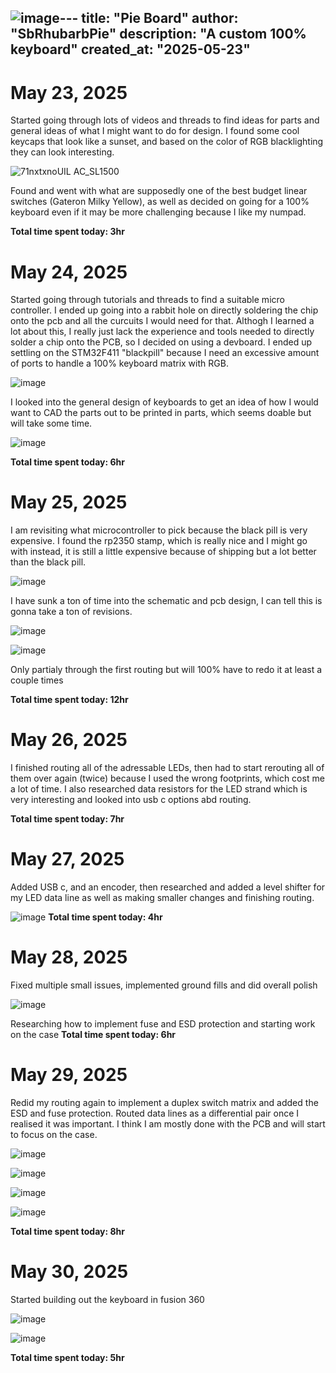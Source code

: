 ![image](https://github.com/user-attachments/assets/4b0e50b1-a7c9-447d-b2a1-acb8ecae3afe)---
title: "Pie Board"
author: "SbRhubarbPie"
description: "A custom 100% keyboard"
created_at: "2025-05-23"
---

# May 23, 2025
  Started going through lots of videos and threads to find ideas for parts and general ideas of what I might want to do for design. I found some cool keycaps that look like a sunset, and based on the color of RGB blacklighting they can look interesting.

![71nxtxnoUIL _AC_SL1500_](https://github.com/user-attachments/assets/9ab4c8ae-8bda-4039-9621-dc6d343a77a8)

 Found and went with what are supposedly one of the best budget linear switches (Gateron Milky Yellow), as well as decided on going for a 100% keyboard even if it may be more challenging because I like my numpad.
  
  **Total time spent today: 3hr**

# May 24, 2025
  Started going through tutorials and threads to find a suitable micro controller. I ended up going into a rabbit hole on directly soldering the chip onto the pcb and all the curcuits I would need for that. Althogh I learned a lot about this, I really just lack the experience and tools needed to directly solder a chip onto the PCB, so I decided on using a devboard. I ended up settling on the STM32F411 "blackpill" because I need an excessive amount of ports to handle a 100% keyboard matrix with RGB.

![image](https://github.com/user-attachments/assets/17639da7-7214-4ae0-8176-b91de63f6c0d)

I looked into the general design of keyboards to get an idea of how I would want to CAD the parts out to be printed in parts, which seems doable but will take some time.

![image](https://github.com/user-attachments/assets/67bed8d9-eced-435c-9918-a83b7569721f)

  **Total time spent today: 6hr**

# May 25, 2025
  I am revisiting what microcontroller to pick because the black pill is very expensive. I found the rp2350 stamp, which is really nice and I might go with instead, it is still a little expensive because of shipping but a lot better than the black pill.
  
![image](https://github.com/user-attachments/assets/5e597dac-7a56-464d-b6c7-48ea5171e471)


I have sunk a ton of time into the schematic and pcb design, I can tell this is gonna take a ton of revisions.

![image](https://github.com/user-attachments/assets/46e705bb-3e60-4e2c-9ff6-2ed007ed1c36)

![image](https://github.com/user-attachments/assets/5acebf7e-ab2f-44fb-a95a-a14bc5ba6f91)

Only partialy through the first routing but will 100% have to redo it at least a couple times

  **Total time spent today: 12hr**

# May 26, 2025
  I finished routing all of the adressable LEDs, then had to start rerouting all of them over again (twice) because I used the wrong footprints, which cost me a lot of time. I also researched data resistors for the LED strand which is very interesting and looked into usb c options abd routing.

  **Total time spent today: 7hr**

# May 27, 2025
  Added USB c, and an encoder, then researched and added a level shifter for my LED data line as well as making smaller changes and finishing routing.

  ![image](https://github.com/user-attachments/assets/011e30ae-d171-4e4c-8640-85a76201bff5)
  **Total time spent today: 4hr**

# May 28, 2025
  Fixed multiple small issues, implemented ground fills and did overall polish

  ![image](https://github.com/user-attachments/assets/431a338c-db5c-48eb-a8ec-489c70b10675)

  Researching how to implement fuse and ESD protection and starting work on the case
  **Total time spent today: 6hr**

# May 29, 2025
  Redid my routing again to implement a duplex switch matrix and added the ESD and fuse protection. Routed data lines as a differential pair once I realised it was important. I think I am mostly done with the PCB and will start to focus on the case.

  ![image](https://github.com/user-attachments/assets/4a93d954-404f-4187-840e-eb1cf6a391ef)

  ![image](https://github.com/user-attachments/assets/08aeceb4-62d9-4b19-b534-9ad90bc50cd0)

  ![image](https://github.com/user-attachments/assets/4606da61-9e26-4590-93d6-69ffa18ab279)

  ![image](https://github.com/user-attachments/assets/46b5c7c8-e4b2-4664-9024-0a4ef2ad39fe)

  **Total time spent today: 8hr**

# May 30, 2025
  Started building out the keyboard in fusion 360

  ![image](https://github.com/user-attachments/assets/e3576b7a-6dc0-4bc7-a072-e33d4489766d)

  ![image](https://github.com/user-attachments/assets/81ac7aa9-2fca-47a2-a12d-b633047fa953)

  **Total time spent today: 5hr**
